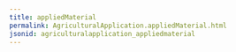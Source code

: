 ```yaml
---
title: appliedMaterial
permalink: AgriculturalApplication.appliedMaterial.html
jsonid: agriculturalapplication_appliedmaterial
---
```

